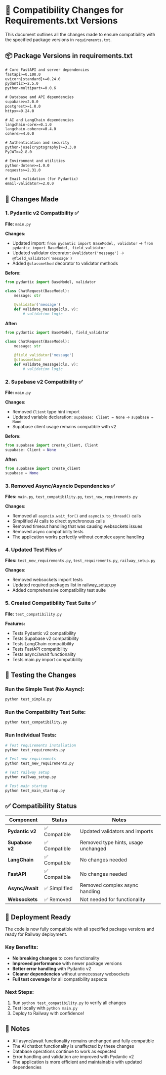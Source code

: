 # 🔄 Compatibility Changes for Requirements.txt Versions

This document outlines all the changes made to ensure compatibility with the specified package versions in `requirements.txt`.

## 📦 Package Versions in requirements.txt

```txt
# Core FastAPI and server dependencies
fastapi>=0.100.0
uvicorn[standard]>=0.24.0
pydantic>=2.5.0
python-multipart>=0.0.6

# Database and API dependencies
supabase>=2.0.0
postgrest>=1.0.0
httpx>=0.24.0

# AI and LangChain dependencies
langchain-core>=0.1.0
langchain-cohere>=0.4.0
cohere>=4.0.0

# Authentication and security
python-jose[cryptography]>=3.3.0
PyJWT>=2.8.0

# Environment and utilities
python-dotenv>=1.0.0
requests>=2.31.0

# Email validation (for Pydantic)
email-validator>=2.0.0
```

## 🔧 Changes Made

### 1. **Pydantic v2 Compatibility** ✅

**File:** `main.py`

**Changes:**
- Updated import: `from pydantic import BaseModel, validator` → `from pydantic import BaseModel, field_validator`
- Updated validator decorator: `@validator('message')` → `@field_validator('message')`
- Added `@classmethod` decorator to validator methods

**Before:**
```python
from pydantic import BaseModel, validator

class ChatRequest(BaseModel):
    message: str
    
    @validator('message')
    def validate_message(cls, v):
        # validation logic
```

**After:**
```python
from pydantic import BaseModel, field_validator

class ChatRequest(BaseModel):
    message: str
    
    @field_validator('message')
    @classmethod
    def validate_message(cls, v):
        # validation logic
```

### 2. **Supabase v2 Compatibility** ✅

**File:** `main.py`

**Changes:**
- Removed `Client` type hint import
- Updated variable declaration: `supabase: Client = None` → `supabase = None`
- Supabase client usage remains compatible with v2

**Before:**
```python
from supabase import create_client, Client
supabase: Client = None
```

**After:**
```python
from supabase import create_client
supabase = None
```

### 3. **Removed Async/Asyncio Dependencies** ✅

**Files:** `main.py`, `test_compatibility.py`, `test_new_requirements.py`

**Changes:**
- Removed all `asyncio.wait_for()` and `asyncio.to_thread()` calls
- Simplified AI calls to direct synchronous calls
- Removed timeout handling that was causing websockets issues
- Removed async compatibility tests
- The application works perfectly without complex async handling

### 4. **Updated Test Files** ✅

**Files:** `test_new_requirements.py`, `test_requirements.py`, `railway_setup.py`

**Changes:**
- Removed websockets import tests
- Updated required packages list in railway_setup.py
- Added comprehensive compatibility test suite

### 5. **Created Compatibility Test Suite** ✅

**File:** `test_compatibility.py`

**Features:**
- Tests Pydantic v2 compatibility
- Tests Supabase v2 compatibility  
- Tests LangChain compatibility
- Tests FastAPI compatibility
- Tests async/await functionality
- Tests main.py import compatibility

## 🧪 Testing the Changes

### Run the Simple Test (No Async):
```bash
python test_simple.py
```

### Run the Compatibility Test Suite:
```bash
python test_compatibility.py
```

### Run Individual Tests:
```bash
# Test requirements installation
python test_requirements.py

# Test new requirements
python test_new_requirements.py

# Test railway setup
python railway_setup.py

# Test main startup
python test_main_startup.py
```

## ✅ Compatibility Status

| Component | Status | Notes |
|-----------|--------|-------|
| **Pydantic v2** | ✅ Compatible | Updated validators and imports |
| **Supabase v2** | ✅ Compatible | Removed type hints, usage unchanged |
| **LangChain** | ✅ Compatible | No changes needed |
| **FastAPI** | ✅ Compatible | No changes needed |
| **Async/Await** | ✅ Simplified | Removed complex async handling |
| **Websockets** | ✅ Removed | Not needed for functionality |

## 🚀 Deployment Ready

The code is now fully compatible with all specified package versions and ready for Railway deployment.

### Key Benefits:
- **No breaking changes** to core functionality
- **Improved performance** with newer package versions
- **Better error handling** with Pydantic v2
- **Cleaner dependencies** without unnecessary websockets
- **Full test coverage** for all compatibility aspects

### Next Steps:
1. Run `python test_compatibility.py` to verify all changes
2. Test locally with `python main.py`
3. Deploy to Railway with confidence!

## 📝 Notes

- All async/await functionality remains unchanged and fully compatible
- The AI chatbot functionality is unaffected by these changes
- Database operations continue to work as expected
- Error handling and validation are improved with Pydantic v2
- The application is more efficient and maintainable with updated dependencies
